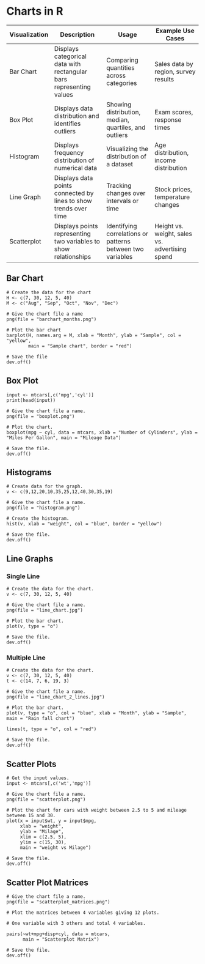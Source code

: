# Charts in R
| Visualization | Description                                                   | Usage                                       | Example Use Cases                                 |
|---------------|---------------------------------------------------------------|---------------------------------------------|---------------------------------------------------|
| Bar Chart     | Displays categorical data with rectangular bars representing values | Comparing quantities across categories      | Sales data by region, survey results              |
| Box Plot      | Displays data distribution and identifies outliers            | Showing distribution, median, quartiles, and outliers | Exam scores, response times                        |
| Histogram     | Displays frequency distribution of numerical data             | Visualizing the distribution of a dataset   | Age distribution, income distribution             |
| Line Graph    | Displays data points connected by lines to show trends over time | Tracking changes over intervals or time    | Stock prices, temperature changes                 |
| Scatterplot   | Displays points representing two variables to show relationships | Identifying correlations or patterns between two variables | Height vs. weight, sales vs. advertising spend |

## Bar Chart
```
# Create the data for the chart
H <- c(7, 30, 12, 5, 40)
M <- c("Aug", "Sep", "Oct", "Nov", "Dec")

# Give the chart file a name
png(file = "barchart_months.png")

# Plot the bar chart
barplot(H, names.arg = M, xlab = "Month", ylab = "Sample", col = "yellow", 
        main = "Sample chart", border = "red")

# Save the file
dev.off()
```

## Box Plot
```
input <- mtcars[,c('mpg','cyl')]
print(head(input))

# Give the chart file a name.
png(file = "boxplot.png")

# Plot the chart.
boxplot(mpg ~ cyl, data = mtcars, xlab = "Number of Cylinders", ylab = "Miles Per Gallon", main = "Mileage Data")

# Save the file.
dev.off()
```

## Histograms
```
# Create data for the graph.
v <- c(9,12,20,10,35,25,12,40,30,35,19)

# Give the chart file a name.
png(file = "histogram.png")

# Create the histogram.
hist(v, xlab = "weight", col = "blue", border = "yellow")

# Save the file.
dev.off()
```

## Line Graphs
### Single Line
```
# Create the data for the chart.
v <- c(7, 30, 12, 5, 40)

# Give the chart file a name.
png(file = "line_chart.jpg")

# Plot the bar chart.
plot(v, type = "o")

# Save the file.
dev.off()
```

### Multiple Line
```
# Create the data for the chart.
v <- c(7, 30, 12, 5, 40)
t <- c(14, 7, 6, 19, 3)

# Give the chart file a name.
png(file = "line_chart_2_lines.jpg")

# Plot the bar chart.
plot(v, type = "o", col = "blue", xlab = "Month", ylab = "Sample", main = "Rain fall chart")

lines(t, type = "o", col = "red")

# Save the file.
dev.off()
```

## Scatter Plots
```
# Get the input values.
input <- mtcars[,c('wt','mpg')]

# Give the chart file a name.
png(file = "scatterplot.png")

# Plot the chart for cars with weight between 2.5 to 5 and mileage between 15 and 30.
plot(x = input$wt, y = input$mpg,
     xlab = "weight",
     ylab = "Milage",
     xlim = c(2.5, 5),
     ylim = c(15, 30),
     main = "weight vs Milage")

# Save the file.
dev.off()
```

## Scatter Plot Matrices
```
# Give the chart file a name.
png(file = "scatterplot_matrices.png")

# Plot the matrices between 4 variables giving 12 plots.

# One variable with 3 others and total 4 variables.

pairs(~wt+mpg+disp+cyl, data = mtcars,
      main = "Scatterplot Matrix")

# Save the file.
dev.off()
```